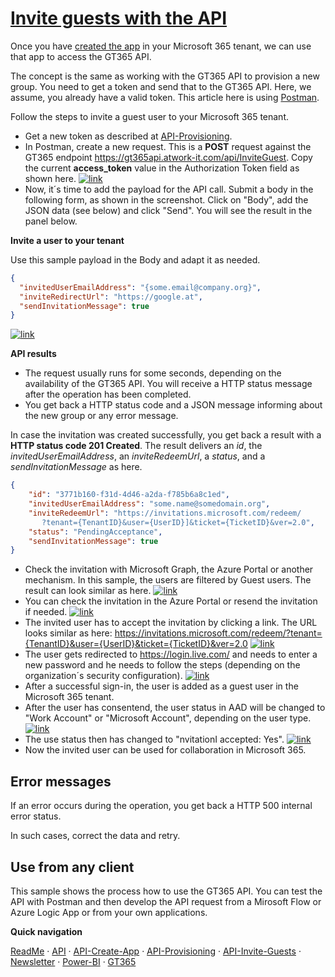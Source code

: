 # [Invite guests with the API](#invite-guest-asp)

Once you have [created the app](./API-create-app.md) in your Microsoft 365 tenant, we can use that app to access the GT365 API.

The concept is the same as working with the GT365 API to provision a new group. You need to get a token and send that to the GT365 API. Here, we assume, you already have a valid token. This article here is using [Postman](https://www.getpostman.com/downloads/).

Follow the steps to invite a guest user to your Microsoft 365 tenant.

- Get a new token as described at [API-Provisioning](./API-provisioning.md).
- In Postman, create a new request. This is a **POST** request against the GT365 endpoint https://gt365api.atwork-it.com/api/InviteGuest. Copy the current **access_token** value in the Authorization Token field as shown here.
[![link](./images/api-invite-1.png)](./images/api-invite-1.png "Click to enlarge")
- Now, it´s time to add the payload for the API call. Submit a body in the following form, as shown in the screenshot. Click on "Body", add the JSON data (see below) and click "Send". You will see the result in the panel below.

**Invite a user to your tenant**

Use this sample payload in the Body and adapt it as needed.

~~~~json
{
  "invitedUserEmailAddress": "{some.email@company.org}",
  "inviteRedirectUrl": "https://google.at",  
  "sendInvitationMessage": true
}
~~~~

[![link](./images/api-invite-2.png)](./images/api-invite-2.png "Click to enlarge")


**API results**

- The request usually runs for some seconds, depending on the availability of the GT365 API. You will receive a HTTP status message after the operation has been completed.
- You get back a HTTP status code and a JSON message informing about the new group or any error message.

In case the invitation was created successfully, you get back a result with a **HTTP status code 201 Created**. The result delivers an *id*, the *invitedUserEmailAddress*, an *inviteRedeemUrl*, a *status*, and a *sendInvitationMessage* as here.

~~~~json
{
    "id": "3771b160-f31d-4d46-a2da-f785b6a8c1ed",
    "invitedUserEmailAddress": "some.name@somedomain.org",
    "inviteRedeemUrl": "https://invitations.microsoft.com/redeem/
       ?tenant={TenantID}&user={UserID}]&ticket={TicketID}&ver=2.0",
    "status": "PendingAcceptance",
    "sendInvitationMessage": true
}
~~~~

- Check the invitation with Microsoft Graph, the Azure Portal or another mechanism. In this sample, the users are filtered by Guest users. The result can look similar as here. 
[![link](./images/api-invite-3.png)](./images/api-invite-3.png "Click to enlarge")
- You can check the invitation in the Azure Portal or resend the invitation if needed.
[![link](./images/api-invite-4.png)](./images/api-invite-4.png "Click to enlarge")
- The invited user has to accept the invitation by clicking a link. The URL looks similar as here:
https://invitations.microsoft.com/redeem/?tenant={TenantID}&user={UserID}&ticket={TicketID}&ver=2.0
[![link](./images/api-invite-5.png)](./images/api-invite-5.png "Click to enlarge")
- The user gets redirected to https://login.live.com/ and needs to enter a new password and he needs to follow the steps (depending on the organization´s security configuration).
[![link](./images/api-invite-6.png)](./images/api-invite-6.png "Click to enlarge")
- After a successful sign-in, the user is added as a guest user in the Microsoft 365 tenant.
- After the user has consentend, the user status in AAD will be changed to "Work Account" or "Microsoft Account", depending on the user type.
[![link](./images/api-invite-7.png)](./images/api-invite-7.png "Click to enlarge")
- The use status then has changed to "nvitationI accepted: Yes".
[![link](./images/api-invite-8.png)](./images/api-invite-8.png "Click to enlarge")
- Now the invited user can be used for collaboration in Microsoft 365.

## Error messages

If an error occurs during the operation, you get back a HTTP 500 internal error status.

In such cases, correct the data and retry.

## Use from any client

This sample shows the process how to use the GT365 API. You can test the API with Postman and then develop the API request from a Mirosoft Flow or Azure Logic App or from your own applications.

**Quick navigation**

[ReadMe](https://github.com/delegate365/GovernanceToolkit365/) &middot; [API](./API.md) &middot; [API-Create-App](./API-create-app.md) &middot; [API-Provisioning](./API-provisioning.md) &middot; [API-Invite-Guests](./API-invite-guest.md) &middot; [Newsletter](./newsletter.md) &middot; [Power-BI](./power-bi.md) &middot; [GT365](https://governancetoolkit365.com/)
